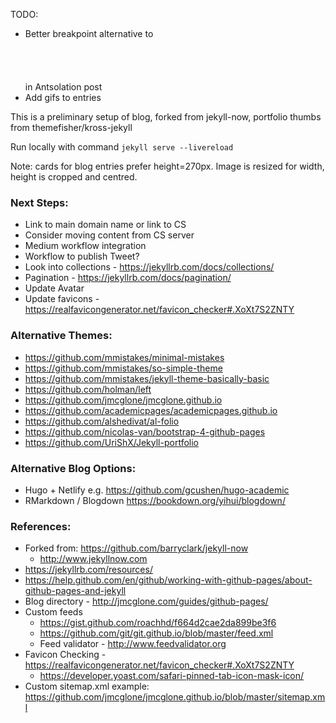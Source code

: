 TODO:
* Better breakpoint alternative to <br/><br/><br/><br/><br/> in Antsolation post
* Add gifs to entries

This is a preliminary setup of blog, forked from jekyll-now, portfolio thumbs from themefisher/kross-jekyll

Run locally with command `jekyll serve --livereload`

Note: cards for blog entries prefer height=270px. Image is resized for width, height is cropped and centred.

### Next Steps:
 * Link to main domain name or link to CS
 * Consider moving content from CS server
 * Medium workflow integration
 * Workflow to publish Tweet?
 * Look into collections - https://jekyllrb.com/docs/collections/
 * Pagination - https://jekyllrb.com/docs/pagination/
 * Update Avatar
 * Update favicons - https://realfavicongenerator.net/favicon_checker#.XoXt7S2ZNTY

### Alternative Themes:
  * https://github.com/mmistakes/minimal-mistakes
  * https://github.com/mmistakes/so-simple-theme
  * https://github.com/mmistakes/jekyll-theme-basically-basic
  * https://github.com/holman/left
  * https://github.com/jmcglone/jmcglone.github.io
  * https://github.com/academicpages/academicpages.github.io
  * https://github.com/alshedivat/al-folio
  * https://github.com/nicolas-van/bootstrap-4-github-pages
  * https://github.com/UriShX/Jekyll-portfolio

### Alternative Blog Options:
  * Hugo + Netlify   e.g. https://github.com/gcushen/hugo-academic
  * RMarkdown / Blogdown https://bookdown.org/yihui/blogdown/

### References:
  * Forked from: https://github.com/barryclark/jekyll-now
    * http://www.jekyllnow.com
  * https://jekyllrb.com/resources/
  * https://help.github.com/en/github/working-with-github-pages/about-github-pages-and-jekyll
  * Blog directory - http://jmcglone.com/guides/github-pages/
  * Custom feeds
    * https://gist.github.com/roachhd/f664d2cae2da899be3f6
    * https://github.com/git/git.github.io/blob/master/feed.xml
    * Feed validator - http://www.feedvalidator.org
  * Favicon Checking - https://realfavicongenerator.net/favicon_checker#.XoXt7S2ZNTY
    * https://developer.yoast.com/safari-pinned-tab-icon-mask-icon/
  * Custom sitemap.xml example: https://github.com/jmcglone/jmcglone.github.io/blob/master/sitemap.xml
